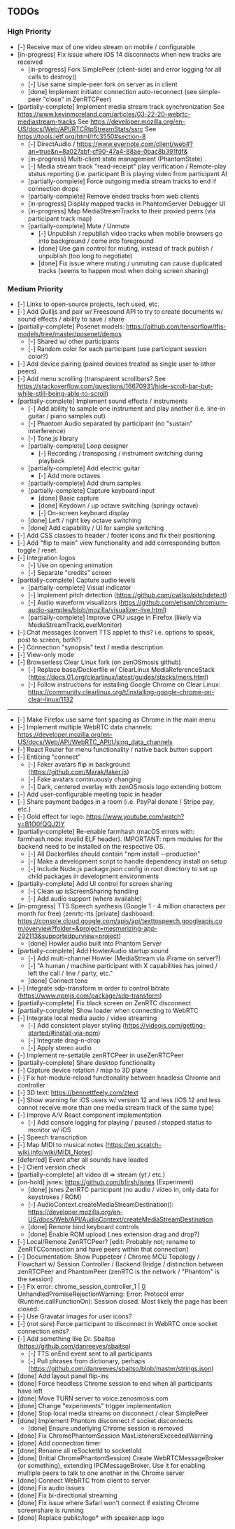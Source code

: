 ## TODOs

### High Priority
- [-] Receive max of one video stream on mobile / configurable
- [in-progress] Fix issue where iOS 14 disconnects when new tracks are received
  - [in-progress] Fork SimplePeer (client-side) and error logging for all calls to destroy()
  - [-] Use same simple-peer fork on server as in client
  - [done] Implement initiator connection auto-reconnect (see simple-peer "close" in ZenRTCPeer)
- [partially-complete] Implement media stream track synchronization
  See https://www.kevinmoreland.com/articles/03-22-20-webrtc-mediastream-tracks
  See https://developer.mozilla.org/en-US/docs/Web/API/RTCRtpStreamStats/ssrc
  See https://tools.ietf.org/html/rfc3550#section-8
  - [-] DirectAudio / https://www.evernote.com/client/web#?an=true&n=8a027abf-cf90-47a4-88ae-0bac8b391fdf&
  - [in-progress] Multi-client state management (PhantomState)
  - [-] Media stream track "read-receipt" play verification / Remote-play status reporting (i.e. participant B is playing video from participant A)
  - [partially-complete] Force outgoing media stream tracks to end if connection drops
  - [partially-complete] Remove ended tracks from web clients
  - [in-progress] Display mapped tracks in PhantomServer Debugger UI
  - [in-progress] Map MediaStreamTracks to their proxied peers (via participant track map)
  - [partially-complete] Mute / Unmute
    - [-] Unpublish / republish video tracks when mobile browsers go into background / come into foreground
    - [done] Use gain control for muting, instead of track publish / unpublish (too long to negotiate)
    - [done] Fix issue where muting / unmuting can cause duplicated tracks (seems to happen most when doing screen sharing)

### Medium Priority
- [-] Links to open-source projects, tech used, etc.
- [-] Add Quilljs and pair w/ Freesound API to try to create documents w/ sound effects / ability to save / share
- [partially-complete] Posenet models:  https://github.com/tensorflow/tfjs-models/tree/master/posenet/demos
  - [-] Shared w/ other participants
  - [-] Random color for each participant (use participant session color?)
- [-] Add device pairing (paired devices treated as single user to other peers)
- [-] Add menu scrolling (transparent scrollbars?  See https://stackoverflow.com/questions/16670931/hide-scroll-bar-but-while-still-being-able-to-scroll)
- [partially-complete] Implement sound effects / instruments
  - [-] Add ability to sample one instrument and play another (i.e. line-in guitar / piano samples out)
  - [-] Phantom Audio separated by participant (no "sustain" interference)
  - [-] Tone.js library
  - [partially-complete] Loop designer
    - [-] Recording / transposing / instrument switching during playback
  - [partially-complete] Add electric guitar
    - [-] Add more octaves
  - [partially-complete] Add drum samples
  - [partially-complete] Capture keyboard input
    - [done] Basic capture
    - [done] Keydown / up octave switching (springy octave)
    - [-] On-screen keyboard display
  - [done] Left / right key octave switching
  - [done] Add capability / UI for sample switching
- [-] Add CSS classes to header / footer icons and fix their positioning
- [-] Add "flip to main" view functionality and add corresponding button toggle / reset.
- [-] Integration logos
  - [-] Use on opening animation
  - [-] Separate "credits" screen
- [partially-complete] Capture audio levels
  - [partially-complete] Visual indicator
  - [-] Implement pitch detection (https://github.com/cwilso/pitchdetect)
  - [-] Audio waveform visualizors (https://github.com/ehsan/chromium-audio-samples/blob/mozilla/visualizer-live.html)
  - [partially-complete] Improve CPU usage in Firefox (likely via MediaStreamTrackLevelMonitor) 
- [-] Chat messages (convert TTS applet to this?  i.e. options to speak, post to screen, both?)
- [-] Connection "synopsis" text / media description
- [-] View-only mode
- [-] Browserless Clear Linux fork (on zenOSmosis github)
  - [-] Replace base/Dockerfile w/ ClearLinux MediaReferenceStack (https://docs.01.org/clearlinux/latest/guides/stacks/mers.html)
  - [-] Follow instructions for installing Google Chrome on Clear Linux: https://community.clearlinux.org/t/installing-google-chrome-on-clear-linux/1132

-----

- [-] Make Firefox use same font spacing as Chrome in the main menu
- [-] Implement multiple WebRTC data channels: https://developer.mozilla.org/en-US/docs/Web/API/WebRTC_API/Using_data_channels
- [-] React Router for menu functionality / native back button support
- [-] Enticing "connect"
  - [-] Faker avatars flip in background (https://github.com/Marak/faker.js)
  - [-] Fake avatars continuously changing
  - [-] Dark, centered overlay with zenOSmosis logo extending bottom
- [-] Add user-configurable meeting topic in header
- [-] Share payment badges in a room (i.e. PayPal donate / Stripe pay, etc.)
- [-] Gold effect for logo:  https://www.youtube.com/watch?v=B1O0fQQJ2IY
- [partially-complete] Re-enable farmhash (macOS errors with: farmhash.node: invalid ELF header). IMPORTANT: npm modules for the backend need to be installed on the respective OS.
  - [-] All Dockerfiles should contain "npm install --production"
  - [-] Make a development script to handle dependency install on setup
  - [-] Include Node.js package.json config in root directory to set up child packages in development environments
- [partially-complete] Add UI control for screen sharing
  - [-] Clean up isScreenSharing handling
  - [-] Add audio support (where available)
- [in-progress] TTS Speech synthesis (Google 1 - 4 million characters per month for free) (zenrtc-tts [private] dashboard: https://console.cloud.google.com/apis/api/texttospeech.googleapis.com/overview?folder=&project=mesmerizing-app-292113&supportedpurview=project)
  - [done] Howler audio built into Phantom Server
- [partially-complete] Add HowlerAudio startup sound
  - [-] Add multi-channel Howler (MediaStream via iFrame on server?)
  - [-] "A human / machine participant with X capabilities has joined / left the call / line / party, etc."
  - [done] Connect tone
- [-] Integrate sdp-transform in order to control bitrate (https://www.npmjs.com/package/sdp-transform)
- [partially-complete] Fix black screen on ZenRTC disconnect
- [partially-complete] Show loader when connecting to WebRTC
- [-] Integrate local media audio / video streaming
  - [-] Add consistent player styling (https://videojs.com/getting-started/#install-via-npm)
  - [-] Integrate drag-n-drop
  - [-] Apply stereo audio
- [-] Implement re-settable zenRTCPeer in useZenRTCPeer
- [partially-complete] Share desktop functionality
- [-] Capture device rotation / map to 3D plane
- [-] Fix hot-module-reload functionality between headless Chrome and controller
- [-] 3D text: https://bennettfeely.com/ztext
- [-] Show warning for iOS users w/ version 12 and less (iOS 12 and less cannot receive more than one media stream track of the same type)
- [-] Improve A/V React component implementation
  - [-] Add console logging for playing / paused / stopped status to monitor w/ iOS
- [-] Speech transcription
- [-] Map MIDI to musical notes (https://en.scratch-wiki.info/wiki/MIDI_Notes)
- [deferred] Event after all sounds have loaded
- [-] Client version check
- [partially-complete] alt video dl => stream (yt / etc.)
- [on-hold] jsnes: https://github.com/bfirsh/jsnes (Experiment)
  - [done] jsnes ZenRTC participant (no audio / video in, only data for keystrokes / ROM)
  - [-] AudioContext.createMediaStreamDestination(): https://developer.mozilla.org/en-US/docs/Web/API/AudioContext/createMediaStreamDestination
  - [done] Remote bind keyboard controls
  - [done] Enable ROM upload (.nes extension drag and drop?)
- [-] Local/Remote ZenRTCPeer? [edit: Probably not; rename to ZenRTCConnection and have peers within that connection]
- [-] Documentation: Show Puppeteer / Chrome MCU Topology / Flowchart w/ Session Controller / Backend Bridge / distinction between zenRTCPeer and PhantomPeer (zenRTC is the network / "Phantom" is the session)
- [-] Fix error: chrome_session_controller_1 | [0](node:79) UnhandledPromiseRejectionWarning: Error: Protocol error (Runtime.callFunctionOn): Session closed. Most likely the page has been closed.
- [-] Use Gravatar images for user icons?
- [-] (not sure) Force participant to disconnect in WebRTC once socket connection ends?
- [-] Add something like Dr. Sbaitso (https://github.com/danreeves/sbaitso)
  - [-] TTS onEnd event sent to all participants
  - [-] Pull phrases from dictionary, perhaps (https://github.com/danreeves/sbaitso/blob/master/strings.json)
- [done] Add layout panel flip-ins
- [done] Force headless Chrome session to end when all participants have left
- [done] Move TURN server to voice.zenosmosis.com
- [done] Change "experiments" trigger implementation
- [done] Stop local media streams on disconnect / clear SimplePeer
- [done] Implement Phantom disconnect if socket disconnects
  - [done] Ensure underlying Chrome session is removed
- [done] Fix ChromePhantomSession MaxListenersExceededWarning
- [done] Add connection timer
- [done] Rename all reSocketId to socketIoId
- [done] (Initial ChromePhantomSession) Create WebRTCMessageBroker (or something), extending IPCMessageBroker. Use it for enabling multiple peers to talk to one another in the Chrome server
- [done] Connect WebRTC from client to server
- [done] Fix audio issues
- [done] Fix bi-directional streaming
- [done] Fix issue where Safari won't connect if existing Chrome screenshare is running
- [done] Replace public/logo* with speaker.app logo
